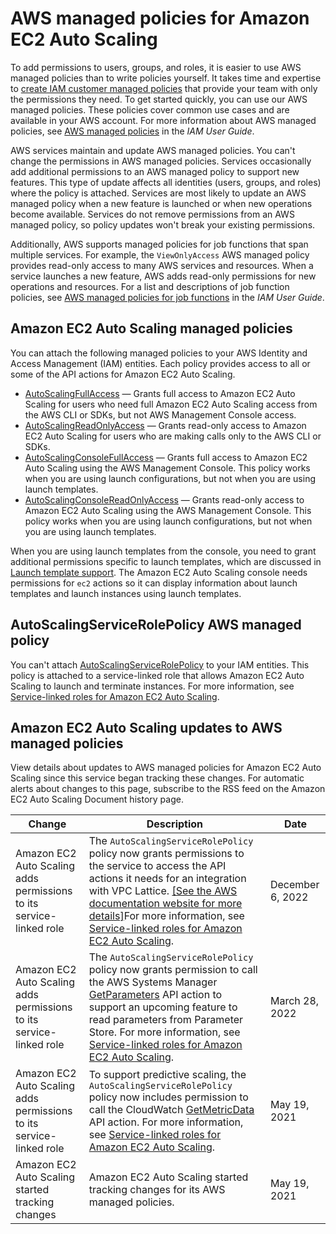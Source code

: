 # AWS managed policies for Amazon EC2 Auto Scaling<a name="security-iam-awsmanpol"></a>

To add permissions to users, groups, and roles, it is easier to use AWS managed policies than to write policies yourself\. It takes time and expertise to [create IAM customer managed policies](https://docs.aws.amazon.com/IAM/latest/UserGuide/access_policies_create-console.html) that provide your team with only the permissions they need\. To get started quickly, you can use our AWS managed policies\. These policies cover common use cases and are available in your AWS account\. For more information about AWS managed policies, see [AWS managed policies](https://docs.aws.amazon.com/IAM/latest/UserGuide/access_policies_managed-vs-inline.html#aws-managed-policies) in the *IAM User Guide*\.

AWS services maintain and update AWS managed policies\. You can't change the permissions in AWS managed policies\. Services occasionally add additional permissions to an AWS managed policy to support new features\. This type of update affects all identities \(users, groups, and roles\) where the policy is attached\. Services are most likely to update an AWS managed policy when a new feature is launched or when new operations become available\. Services do not remove permissions from an AWS managed policy, so policy updates won't break your existing permissions\.

Additionally, AWS supports managed policies for job functions that span multiple services\. For example, the `ViewOnlyAccess` AWS managed policy provides read\-only access to many AWS services and resources\. When a service launches a new feature, AWS adds read\-only permissions for new operations and resources\. For a list and descriptions of job function policies, see [AWS managed policies for job functions](https://docs.aws.amazon.com/IAM/latest/UserGuide/access_policies_job-functions.html) in the *IAM User Guide*\.

## Amazon EC2 Auto Scaling managed policies<a name="predefined-policies-auto-scaling"></a>

You can attach the following managed policies to your AWS Identity and Access Management \(IAM\) entities\. Each policy provides access to all or some of the API actions for Amazon EC2 Auto Scaling\. 
+ [AutoScalingFullAccess](https://console.aws.amazon.com/iam/home#policies/arn:aws:iam::aws:policy/AutoScalingFullAccess) — Grants full access to Amazon EC2 Auto Scaling for users who need full Amazon EC2 Auto Scaling access from the AWS CLI or SDKs, but not AWS Management Console access\. 
+ [AutoScalingReadOnlyAccess](https://console.aws.amazon.com/iam/home#policies/arn:aws:iam::aws:policy/AutoScalingReadOnlyAccess) — Grants read\-only access to Amazon EC2 Auto Scaling for users who are making calls only to the AWS CLI or SDKs\. 
+ [AutoScalingConsoleFullAccess](https://console.aws.amazon.com/iam/home#policies/arn:aws:iam::aws:policy/AutoScalingConsoleFullAccess) — Grants full access to Amazon EC2 Auto Scaling using the AWS Management Console\. This policy works when you are using launch configurations, but not when you are using launch templates\. 
+ [AutoScalingConsoleReadOnlyAccess](https://console.aws.amazon.com/iam/home#policies/arn:aws:iam::aws:policy/AutoScalingConsoleReadOnlyAccess) — Grants read\-only access to Amazon EC2 Auto Scaling using the AWS Management Console\. This policy works when you are using launch configurations, but not when you are using launch templates\. 

When you are using launch templates from the console, you need to grant additional permissions specific to launch templates, which are discussed in [Launch template support](ec2-auto-scaling-launch-template-permissions.md)\. The Amazon EC2 Auto Scaling console needs permissions for `ec2` actions so it can display information about launch templates and launch instances using launch templates\. 

## AutoScalingServiceRolePolicy AWS managed policy<a name="service-linked-role-policy"></a>

You can't attach [AutoScalingServiceRolePolicy](https://console.aws.amazon.com/iam/home#policies/arn:aws:iam::aws:policy/aws-service-role/AutoScalingServiceRolePolicy) to your IAM entities\. This policy is attached to a service\-linked role that allows Amazon EC2 Auto Scaling to launch and terminate instances\. For more information, see [Service\-linked roles for Amazon EC2 Auto Scaling](autoscaling-service-linked-role.md)\. 

## Amazon EC2 Auto Scaling updates to AWS managed policies<a name="policy-updates"></a>

View details about updates to AWS managed policies for Amazon EC2 Auto Scaling since this service began tracking these changes\. For automatic alerts about changes to this page, subscribe to the RSS feed on the Amazon EC2 Auto Scaling Document history page\.




| Change | Description | Date | 
| --- | --- | --- | 
|  Amazon EC2 Auto Scaling adds permissions to its service\-linked role  | The `AutoScalingServiceRolePolicy` policy now grants permissions to the service to access the API actions it needs for an integration with VPC Lattice\. [\[See the AWS documentation website for more details\]](http://docs.aws.amazon.com/autoscaling/ec2/userguide/security-iam-awsmanpol.html)For more information, see [Service\-linked roles for Amazon EC2 Auto Scaling](autoscaling-service-linked-role.md)\.  | December 6, 2022 | 
|  Amazon EC2 Auto Scaling adds permissions to its service\-linked role  | The `AutoScalingServiceRolePolicy` policy now grants permission to call the AWS Systems Manager [GetParameters](https://docs.aws.amazon.com/systems-manager/latest/APIReference/API_GetParameters.html) API action to support an upcoming feature to read parameters from Parameter Store\. For more information, see [Service\-linked roles for Amazon EC2 Auto Scaling](autoscaling-service-linked-role.md)\. | March 28, 2022 | 
| Amazon EC2 Auto Scaling adds permissions to its service\-linked role | To support predictive scaling, the `AutoScalingServiceRolePolicy` policy now includes permission to call the CloudWatch [GetMetricData](https://docs.aws.amazon.com/AmazonCloudWatch/latest/APIReference/API_GetMetricData.html) API action\. For more information, see [Service\-linked roles for Amazon EC2 Auto Scaling](autoscaling-service-linked-role.md)\. | May 19, 2021 | 
|  Amazon EC2 Auto Scaling started tracking changes  |  Amazon EC2 Auto Scaling started tracking changes for its AWS managed policies\.  | May 19, 2021 | 